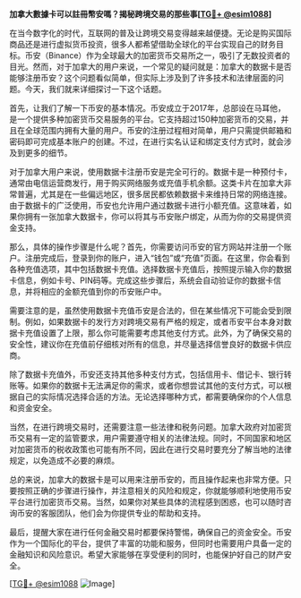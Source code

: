 **加拿大數據卡可以註冊幣安嗎？揭秘跨境交易的那些事[[TG💪+ @esim1088](https://t.me/s/esim1088)]**

在当今数字化的时代，互联网的普及让跨境交易变得越来越便捷。无论是购买国际商品还是进行虚拟货币投资，很多人都希望借助全球化的平台实现自己的财务目标。币安（Binance）作为全球最大的加密货币交易所之一，吸引了无数投资者的目光。然而，对于加拿大的用户来说，一个常见的疑问就是：加拿大的数据卡是否能够注册币安？这个问题看似简单，但实际上涉及到了许多技术和法律层面的问题。今天，我们就来详细探讨一下这个话题。

首先，让我们了解一下币安的基本情况。币安成立于2017年，总部设在马耳他，是一个提供多种加密货币交易服务的平台。它支持超过150种加密货币的交易，并且在全球范围内拥有大量的用户。币安的注册过程相对简单，用户只需提供邮箱和密码即可完成基本账户的创建。不过，在进行实名认证和绑定支付方式时，就会涉及到更多的细节。

对于加拿大用户来说，使用数据卡注册币安是完全可行的。数据卡是一种预付卡，通常由电信运营商发行，用于购买网络服务或充值手机余额。这类卡片在加拿大非常普遍，尤其是在一些偏远地区，很多居民都依赖数据卡来维持日常的网络连接。由于数据卡的广泛使用，币安也允许用户通过数据卡进行小额充值。这意味着，如果你拥有一张加拿大数据卡，你可以将其与币安账户绑定，从而为你的交易提供资金支持。

那么，具体的操作步骤是什么呢？首先，你需要访问币安的官方网站并注册一个账户。注册完成后，登录到你的账户，进入“钱包”或“充值”页面。在这里，你会看到各种充值选项，其中包括数据卡充值。选择数据卡充值后，按照提示输入你的数据卡信息，例如卡号、PIN码等。完成这些步骤后，系统会自动验证你的数据卡信息，并将相应的金额充值到你的币安账户中。

需要注意的是，虽然使用数据卡充值币安是合法的，但在某些情况下可能会受到限制。例如，如果数据卡的发行方对跨境交易有严格的规定，或者币安平台本身对数据卡充值设置了上限，那么你可能需要考虑其他支付方式。此外，为了确保交易的安全性，建议你在充值前仔细核对所有的信息，并尽量选择信誉良好的数据卡供应商。

除了数据卡充值外，币安还支持其他多种支付方式，包括信用卡、借记卡、银行转账等。如果你的数据卡无法满足你的需求，或者你想尝试其他的支付方式，可以根据自己的实际情况选择合适的方法。无论选择哪种方式，都需要确保你的个人信息和资金安全。

当然，在进行跨境交易时，还需要注意一些法律和税务问题。加拿大政府对加密货币交易有一定的监管要求，用户需要遵守相关的法律法规。同时，不同国家和地区对加密货币的税收政策也可能有所不同，因此在进行交易时要充分了解当地的法律规定，以免造成不必要的麻烦。

总的来说，加拿大的数据卡是可以用来注册币安的，而且操作起来也非常方便。只要按照正确的步骤进行操作，并注意相关的风险和规定，你就能够顺利地使用币安平台进行加密货币交易。当然，如果你对某些具体的流程感到困惑，也可以随时咨询币安的客服团队，他们会为你提供专业的帮助和支持。

最后，提醒大家在进行任何金融交易时都要保持警惕，确保自己的资金安全。币安作为一个国际化的平台，提供了丰富的功能和服务，但同时也需要用户具备一定的金融知识和风险意识。希望大家能够在享受便利的同时，也能保护好自己的财产安全。

[[TG💪+ @esim1088](https://t.me/s/esim1088) ![Image](https://i.postimg.cc/4NQfJmqS/Snipaste-2025-05-13-00-14-12.png)]